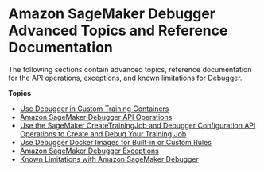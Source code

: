 # Amazon SageMaker Debugger Advanced Topics and Reference Documentation<a name="debugger-reference"></a>

The following sections contain advanced topics, reference documentation for the API operations, exceptions, and known limitations for Debugger\.

**Topics**
+ [Use Debugger in Custom Training Containers](debugger-bring-your-own-container.md)
+ [Amazon SageMaker Debugger API Operations](debugger-apis.md)
+ [Use the SageMaker CreateTrainingJob and Debugger Configuration API Operations to Create and Debug Your Training Job](debugger-createtrainingjob-api.md)
+ [Use Debugger Docker Images for Built\-in or Custom Rules](debugger-docker-images-rules.md)
+ [Amazon SageMaker Debugger Exceptions](debugger-exceptions.md)
+ [Known Limitations with Amazon SageMaker Debugger](debugger-known-limitations.md)